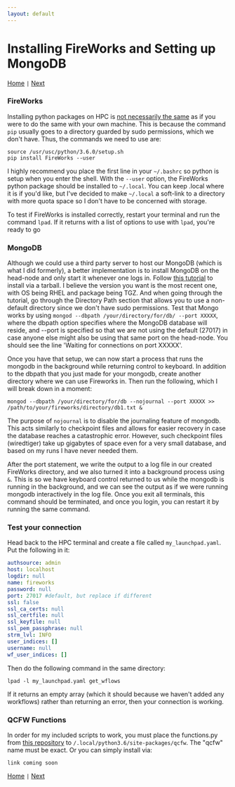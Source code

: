 ```yaml
---
layout: default
---
```


# Installing FireWorks and Setting up MongoDB

[Home](../) <code>&#124;</code> [Next](./FW2-Required-Files.html)

### FireWorks

Installing python packages on HPC is [not necessarily the same](https://hpcc.usc.edu/support/documentation/python/) as if you were to do the same with your own machine. This is because the command `pip` usually goes to a directory guarded by sudo permissions, which we don't have. Thus, the commands we need to use are:

```shell
source /usr/usc/python/3.6.0/setup.sh
pip install FireWorks --user
```

I highly recommend you place the first line in your `~/.bashrc` so python is setup when you enter the shell. With the `--user` option, the FireWorks python package should be installed to `~/.local`. You can keep .local where it is if you'd like, but I've decided to make `~/.local` a soft-link to a directory with more quota space so I don't have to be concerned with storage.

To test if FireWorks is installed correctly, restart your terminal and run the command `lpad`. If it returns with a list of options to use with `lpad`, you're ready to go

### MongoDB

Although we could use a third party server to host our MongoDB (which is what I did formerly), a better implementation is to install MongoDB on the head-node and only start it whenever one logs in. Follow [this tutorial](https://docs.mongodb.com/manual/tutorial/install-mongodb-on-red-hat-tarball/) to install via a tarball. I believe the version you want is the most recent one, with OS being RHEL and package being TGZ. And when going through the tutorial, go through the Directory Path section that allows you to use a non-default directory since we don't have sudo permissions. Test that Mongo works by using `mongod --dbpath /your/directory/for/db/ --port XXXXX`, where the dbpath option specifies where the MongoDB database will reside, and --port is specified so that we are not using the default (27017) in case anyone else might also be using that same port on the head-node. You should see the line 'Waiting for connections on port XXXXX'.

Once you have that setup, we can now start a process that runs the mongodb in the background while returning control to keyboard. In addition to the dbpath that you just made for your mongodb, create another directory where we can use Fireworks in. Then run the following, which I will break down in a moment:

```
mongod --dbpath /your/directory/for/db --nojournal --port XXXXX >> /path/to/your/fireworks/directory/db1.txt &
```
The purpose of `nojournal` is to disable the journaling feature of mongodb. This acts similarly to checkpoint files and allows for easier recovery in case the database reaches a catastrophic error. However, such checkpoint files (wiredtiger) take up gigabytes of space even for a very small database, and based on my runs I have never needed them.

After the port statement, we write the output to a log file in our created FireWorks directory, and we also turned it into a background process using `&`. This is so we have keyboard control returned to us while the mongodb is running in the background, and we can see the output as if we were running mongodb interactively in the log file. Once you exit all terminals, this command should be terminated, and once you login, you can restart it by running the same command.



### Test your connection
Head back to the HPC terminal and create a file called `my_launchpad.yaml`. Put the following in it:

```yaml
authsource: admin
host: localhost
logdir: null
name: fireworks
password: null
port: 27017 #default, but replace if different
ssl: false
ssl_ca_certs: null
ssl_certfile: null
ssl_keyfile: null
ssl_pem_passphrase: null
strm_lvl: INFO
user_indices: []
username: null
wf_user_indices: []
```

Then do the following command in the same directory:

```shell
lpad -l my_launchpad.yaml get_wflows
```
If it returns an empty array (which it should because we haven't added any workflows) rather than returning an error, then your connection is working.

### QCFW Functions
In order for my included scripts to work, you must place the functions.py from [this repository](https://github.com/squiton/qcfw) to `/.local/python3.6/site-packages/qcfw`. The "qcfw" name must be exact. Or you can simply install via:

```
link coming soon
```

[Home](../) <code>&#124;</code> [Next](./FW2-Required-Files.html)
